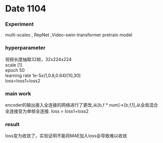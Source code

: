# Date 1104

### Experiment

multi-scales , RepNet ,Video-swin-transformer pretrain model

### hyperparameter

视频长度抽取32帧，32x224x224  
scale [1]  
epoch 50  
learning rate 1e-5x(1,0.8,0.64)[10,30]  
loss=loss1+loss2

### main work

encoder的输出接入全连接的网络进行了更改,从[b,f * num]->[b,f,1],从全局混合全连接变为单帧全连接. loss = loss1+loss2

### result

loss变为收敛了，实验证明不能将MAE加入loss会导致难以收敛

